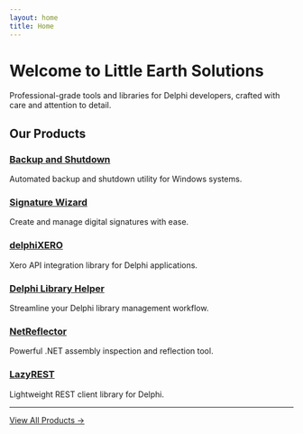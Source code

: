```yaml
---
layout: home
title: Home
---
```


# Welcome to Little Earth Solutions

Professional-grade tools and libraries for Delphi developers, crafted with care and attention to detail.

## Our Products

### [Backup and Shutdown](/products/backup-and-shutdown/)
Automated backup and shutdown utility for Windows systems.

### [Signature Wizard](/products/signature-wizard/)
Create and manage digital signatures with ease.

### [delphiXERO](/products/delphixero/)
Xero API integration library for Delphi applications.

### [Delphi Library Helper](/products/delphi-library-helper/)
Streamline your Delphi library management workflow.

### [NetReflector](/products/netreflector/)
Powerful .NET assembly inspection and reflection tool.

### [LazyREST](/products/lazyrest/)
Lightweight REST client library for Delphi.

---

[View All Products →](/products/)
